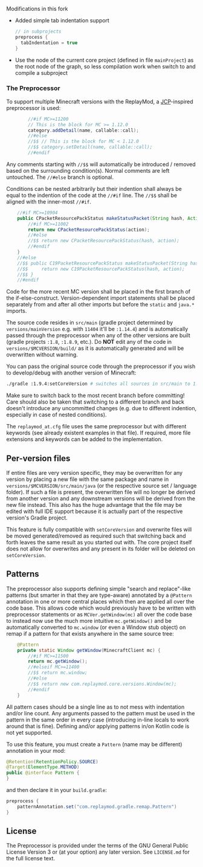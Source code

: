 Modifications in this fork

- Added simple tab indentation support
  ```groovy
  // in subprojects
  preprocess {
    tabIndentation = true
  }
  ```
- Use the node of the current core project (defined in file `mainProject`) as the root node of the graph, so less compilation work when switch to and compile a subproject


### The Preprocessor
To support multiple Minecraft versions with the ReplayMod, a [JCP](https://github.com/raydac/java-comment-preprocessor)-inspired preprocessor is used:
```java
        //#if MC>=11200
        // This is the block for MC >= 1.12.0
        category.addDetail(name, callable::call);
        //#else
        //$$ // This is the block for MC < 1.12.0
        //$$ category.setDetail(name, callable::call);
        //#endif
```
Any comments starting with `//$$` will automatically be introduced / removed based on the surrounding condition(s).
Normal comments are left untouched. The `//#else` branch is optional.

Conditions can be nested arbitrarily but their indention shall always be equal to the indention of the code at the `//#if` line.
The `//$$` shall be aligned with the inner-most `//#if`.
```java
    //#if MC>=10904
    public CPacketResourcePackStatus makeStatusPacket(String hash, Action action) {
        //#if MC>=11002
        return new CPacketResourcePackStatus(action);
        //#else
        //$$ return new CPacketResourcePackStatus(hash, action);
        //#endif
    }
    //#else
    //$$ public C19PacketResourcePackStatus makeStatusPacket(String hash, Action action) {
    //$$     return new C19PacketResourcePackStatus(hash, action);
    //$$ }
    //#endif
```
Code for the more recent MC version shall be placed in the first branch of the if-else-construct.
Version-dependent import statements shall be placed separately from and after all other imports but before the `static` and `java.*` imports.

The source code resides in `src/main` (gradle project determined by `versions/mainVersion` e.g. with `11404` it'll be `:1.14.4`) and is automatically passed through the
preprocessor when any of the other versions are built (gradle projects `:1.8`, `:1.8.9`, etc.).
Do **NOT** edit any of the code in `versions/$MCVERSION/build/` as it is automatically generated and will be overwritten without warning.

You can pass the original source code through the preprocessor if you wish to develop/debug with another version of Minecraft:
```bash
./gradle :1.9.4:setCoreVersion # switches all sources in src/main to 1.9.4
```

Make sure to switch back to the most recent branch before committing!
Care should also be taken that switching to a different branch and back doesn't introduce any uncommitted changes (e.g. due to different indention, especially in case of nested conditions).

The `replaymod_at.cfg` file uses the same preprocessor but with different keywords (see already existent examples in that file).
If required, more file extensions and keywords can be added to the implementation.

## Per-version files

If entire files are very version specific, they may be overwritten for any version by placing a new file with the same package and name in `versions/$MCVERSION/src/main/java` (or the respective source set / language folder).
If such a file is present, the overwritten file will no longer be derived from another version and any downstream versions will be derived from the new file instead.
This also has the huge advantage that the file may be edited with full IDE support because it is actually part of the respective version's Gradle project.

This feature is fully compatible with `setCoreVersion` and overwrite files will be moved generated/removed as required such that switching back and forth leaves the same result as you started out with.
The core project itself does not allow for overwrites and any present in its folder will be deleted on `setCoreVersion`.

## Patterns

The preprocessor also supports defining simple "search and replace"-like patterns (but smarter in that they are type-aware) annotated by a `@Pattern` annotation in one or more central places which then are applied all over the code base.
This allows code which would previously have to be written with preprocessor statements or as `MCVer.getWindow(mc)` all over the code base to instead now use the much more intuitive `mc.getWindow()` and be automatically converted to `mc.window` (or even a Window stub object) on remap if a pattern for that exists anywhere in the same source tree:
```java
    @Pattern
    private static Window getWindow(MinecraftClient mc) {
        //#if MC>=11500
        return mc.getWindow();
        //#elseif MC>=11400
        //$$ return mc.window;
        //#else
        //$$ return new com.replaymod.core.versions.Window(mc);
        //#endif
    }
```
All pattern cases should be a single line as to not mess with indentation and/or line count.
Any arguments passed to the pattern must be used in the pattern in the same order in every case (introducing in-line locals to work around that is fine).
Defining and/or applying patterns in/on Kotlin code is not yet supported.

To use this feature, you must create a `Pattern` (name may be different) annotation in your mod:
```java
@Retention(RetentionPolicy.SOURCE)
@Target(ElementType.METHOD)
public @interface Pattern {
}
```
and then declare it in your `build.gradle`:
```groovy
preprocess {
    patternAnnotation.set("com.replaymod.gradle.remap.Pattern")
}
```

## License
The Preprocessor is provided under the terms of the GNU General Public License Version 3 or (at your option) any later version.
See `LICENSE.md` for the full license text.